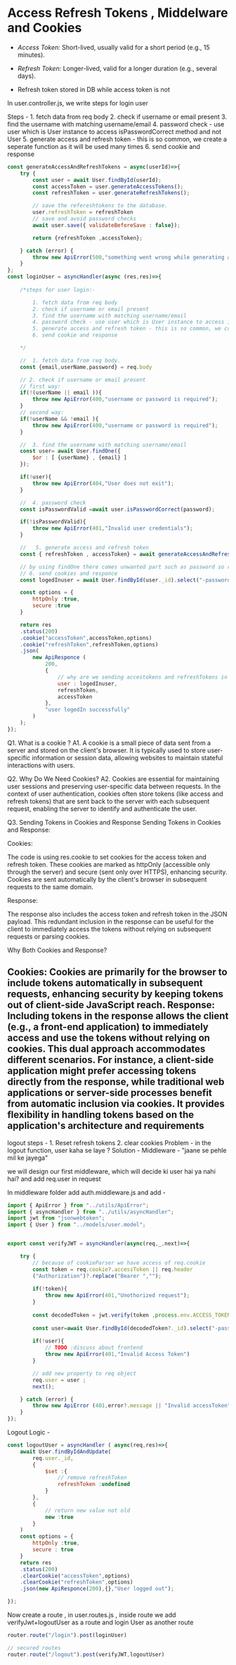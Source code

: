 # Access Refresh Tokens , Middelware and Cookies

- *Access Token:* Short-lived, usually valid for a short period (e.g., 15 minutes).
- *Refresh Token:* Longer-lived, valid for a longer duration (e.g., several days).

- Refresh token stored in DB while access token is not

In user.controller.js, we write steps for login user

Steps - 
    1. fetch data from req body
    2. check if username or email present
    3. find the username with matching username/email
    4. password check - use user which is User instance to access isPasswordCorrect method and not User
    5. generate access and refresh token - this is so common, we create a seperate function as it will be used many times
    6. send cookie and response

```js
const generateAccessAndRefreshTokens = async(userId)=>{
    try {
        const user = await User.findById(userId);
        const accessToken = user.generateAccessTokens();
        const refreshToken = user.generateRefreshTokens();

        // save the refereshtokens to the database.
        user.refreshToken = refreshToken 
        // save and avoid password checks
        await user.save({ validateBeforeSave : false});

        return {refreshToken ,accessToken};

    } catch (error) {
        throw new ApiError(500,"something went wrong while generating access and refresh tokens");
    }
};
const loginUser = asyncHandler(async (res,res)=>{
    
    /*steps for user login:-

        1. fetch data from req body
        2. check if username or email present
        3. find the username with matching username/email
        4. password check - use user which is User instance to access isPasswordCorrect method and not User
        5. generate access and refresh token - this is so common, we create a seperate function as it will be used many times
        6. send cookie and response

    */

    //  1. fetch data from req body.
    const {email,userName,password} = req.body

    // 2. check if username or email present
    // first way:
    if(!(userName || email )){
        throw new ApiError(400,"username or password is required");
    }
    // second way:
    if(!userName && !email ){
        throw new ApiError(400,"username or password is required");
    }

    //  3. find the username with matching username/email
    const user= await User.findOne({
        $or : [ {userName} , {email} ]
    });

    if(!user){
        throw new ApiError(404,"User does not exit");
    }

    //  4. password check 
    const isPasswordValid =await user.isPasswordCorrect(password);

    if(!isPasswordValid){
        throw new ApiError(401,"Invalid user credentials");
    }

    //   5. generate access and refresh token
    const { refreshToken , accessToken} = await generateAccessAndRefreshTokens(user._id);

    // by using findOne there comes unwanted part such as password so remove it
    // 6. send cookies and responce
    const logedInuser = await User.findById(user._id).select("-password -refreshToken");

    const options = {
        httpOnly :true,
        secure :true
    }

    return res
    .status(200)
    .cookie("accessToken",accessToken,options)
    .cookie("refreshToken",refreshToken,options)
    .json(
        new ApiResponce (
            200,
            {
                // why are we sending accestokens and refreshTokens in cookie as well as responce  
                user : logedInuser,
                refreshToken,
                accessToken
            },
            "user logedIn successfully"
        )
    );
});
```

Q1. What is a cookie ?
A1. A cookie is a small piece of data sent from a server and stored on the client's browser. It is typically used to store user-specific information or session data, allowing websites to maintain stateful interactions with users.

Q2. Why Do We Need Cookies?
A2. Cookies are essential for maintaining user sessions and preserving user-specific data between requests. In the context of user authentication, cookies often store tokens (like access and refresh tokens) that are sent back to the server with each subsequent request, enabling the server to identify and authenticate the user.

Q3. Sending Tokens in Cookies and Response
Sending Tokens in Cookies and Response:

Cookies:

The code is using res.cookie to set cookies for the access token and refresh token.
These cookies are marked as httpOnly (accessible only through the server) and secure (sent only over HTTPS), enhancing security.
Cookies are sent automatically by the client's browser in subsequent requests to the same domain.

Response:

The response also includes the access token and refresh token in the JSON payload.
This redundant inclusion in the response can be useful for the client to immediately access the tokens without relying on subsequent requests or parsing cookies.

Why Both Cookies and Response?

Cookies: Cookies are primarily for the browser to include tokens automatically in subsequent requests, enhancing security by keeping tokens out of client-side JavaScript reach.
Response: Including tokens in the response allows the client (e.g., a front-end application) to immediately access and use the tokens without relying on cookies.
This dual approach accommodates different scenarios. For instance, a client-side application might prefer accessing tokens directly from the response, while traditional web applications or server-side processes benefit from automatic inclusion via cookies. It provides flexibility in handling tokens based on the application's architecture and requirements
-----
logout steps -
    1. Reset refresh tokens
    2. clear cookies
Problem  -  in the logout function, user kaha se laye ? 
Solution - Middleware - "jaane se pehle mil ke jayega"

we will design our first middleware, which will decide ki user hai ya nahi hai? and add req.user in request

In middleware folder add auth.middleware.js and add  - 

```js
import { ApiError } from "../utils/ApiError";
import { asyncHandler } from "../utils/asyncHandler";
import jwt from "jsonwebtoken";
import { User } from "../models/user.model";


export const verifyJWT = asyncHandler(async(req,_,next)=>{

    try {
        // because of cookieParser we have access of req.cookie
        const token = req.cookie?.accessToken || req.header
        ("Authorization")?.replace("Bearer ","");
    
        if(!token){
            throw new ApiError(401,"Unothorized request");
        }
    
        const decodedToken = jwt.verify(token ,process.env.ACCESS_TOKEN_SECRET)
        
        const user=await User.findById(decodedToken?._id).select("-password -refreshToken");
    
        if(!user){
            // TODO :discuss about frontend
            throw new ApiError(401,"Invalid Access Token")
        }

        // add new property to req object 
        req.user = user ;
        next();

    } catch (error) {
        throw new ApiError (401,error?.message || "Invalid accessToken");
    }
});
```

Logout Logic - 

```js
const logoutUser = asyncHandler ( async(req,res)=>{
    await User.findByIdAndUpdate(
        req.user._id,
        {
            $set :{
                // remove refreshToken
                refreshToken :undefined
            }
        },
        {
            // return new value not old
            new :true
        }
    )
    const options = {
        httpOnly :true,
        secure : true
    }
    return res
    .status(200)
    .clearCookie("accessToken",options)
    .clearCookie("refreshToken",options)
    .json(new ApiResponce(200),{},"User logged out");

});
```

Now create a route , in user.routes.js , inside route we add verifyJwt+logoutUser as a route and login User as another route 
```js
router.route("/login").post(loginUser)

// secured routes
router.route("/logout").post(verifyJWT,logoutUser) 

```